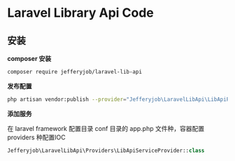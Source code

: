 # Laravel Library Api Code

## 安装

**composer 安装**

```bash
composer require jefferyjob/laravel-lib-api
```

**发布配置**

```bash
php artisan vendor:publish --provider="Jefferyjob\LaravelLibApi\LibApiPublishProvider"
```

**添加服务**

在 laravel framework 配置目录 conf 目录的 app.php 文件种，容器配置 providers 种配置IOC

```php
Jefferyjob\LaravelLibApi\Providers\LibApiServiceProvider::class
```